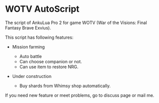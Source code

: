 # WOTV AutoScript
The script of AnkuLua Pro 2 for game WOTV (War of the Visions: Final Fantasy Brave Exvius).

This script has following features:
* Mission farming
  * Auto battle
  * Can choose companion or not.
  * Can use item to restore NRG.

* Under construction
  * Buy shards from Whimsy shop automatically.

If you need new feature or meet problems, go to discuss page or mail me.
